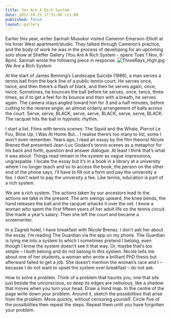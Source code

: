 ```yaml
---
title: You Are A Rich System
date: 2022-10-25 17:51:00 +11:00
published: false
layout: gallery
---
```


Earlier this year, writer Sarinah Musukor visited Cameron Emerson-Elliott at his Inner West apartment/studio. They talked through Cameron’s practice, and the body of work he was in the process of developing for an upcoming solo show at Sheffer Gallery (You Are A Rich System - opens Tues 1 Nov, 6-8pm). Sarinah wrote the following piece in response.
![ThreeRays_High.jpg](/uploads/ThreeRays_High.jpg)
We Are a Rich System

At the start of James Benning’s Landscape Suicide (1986), a man serves a tennis ball from the back line of a public tennis court. He serves once, twice, and then there’s a flash of black, and then he serves again, once, twice. Sometimes, he bounces the ball before he serves, once, twice, three times, as if to get a feel for its bounce and then with a breath, he serves again. The camera stays angled toward him for 3 and a half minutes, before cutting to the reverse angle; an almost orderly arrangement of balls across the court. Serve, serve, BLACK, serve, serve, BLACK, serve, serve, BLACK. The racquet hits the ball in hypnotic rhythm. 

I start a list. Films with tennis scenes: The Squid and the Whale, Pierrot Le Fou, Blow Up, I Was At Home But… I realise there’s too many to list, some I won’t even remember. Years ago, I read an essay by the film theorist Nicole Brenez that presented Jean-Luc Godard’s tennis scenes as a metaphor for his back and forth, question and answer dialogue. At least I think that’s what it was about. Things read remain in the system as vague impressions, ungraspable. I locate the essay but it’s in a book in a library at a university where I no longer teach and so to access the book, the person on the other end of the phone says, I’ll have to fill out a form and pay the university a fee. I don’t want to pay the university a fee. Like tennis, education is part of a rich system. 

We are a rich system. The actions taken by our ancestors lead to the actions we take in the present. The arm swings upward, the knee bends, the hand releases the ball and the racquet whacks it over the net. I know a woman who spent the first fifteen years of her adult life on the tennis circuit. She made a year’s salary. Then she left the court and became a screenwriter. 

In a Zagreb hotel, I have breakfast with Nicole Brenez. I don’t ask her about the essay. I’m reading The Guardian via the app on my phone. The Guardian is tying me into a system to which I sometimes pretend I belong, even though I know the system doesn’t see it that way. Or, maybe that’s too simple – I both belong and do not belong in this system. Nicole tells me about one of her students, a woman who wrote a brilliant PhD thesis but afterward failed to get a job. She doesn’t mention the woman’s race and I – because I do not want to upset the system over breakfast – do not ask. 

How to solve a problem. Think of a problem that haunts you, one that sits just beside the unconscious, so deep its edges are nebulous, like a shadow that moves when you turn your head. Draw a mind map. In the centre of the page write down your problem. Around it, sketch the possibilities that arise from the problem. Move quickly, without censoring yourself. Circle five of the possibilities then repeat the steps. Repeat them until you have forgotten your problem. 
